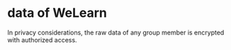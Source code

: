 # data of WeLearn
In privacy considerations, the raw data of any group member is encrypted with authorized access.